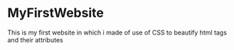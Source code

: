 # MyFirstWebsite
This is my first website in which i made of use of CSS to beautify html tags and their attributes
